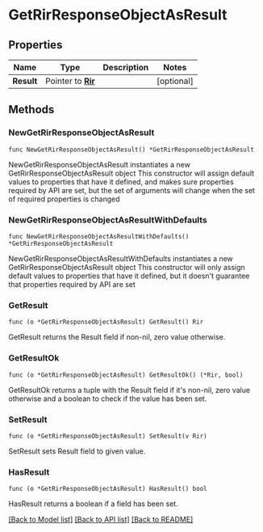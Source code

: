 # GetRirResponseObjectAsResult

## Properties

Name | Type | Description | Notes
------------ | ------------- | ------------- | -------------
**Result** | Pointer to [**Rir**](Rir.md) |  | [optional] 

## Methods

### NewGetRirResponseObjectAsResult

`func NewGetRirResponseObjectAsResult() *GetRirResponseObjectAsResult`

NewGetRirResponseObjectAsResult instantiates a new GetRirResponseObjectAsResult object
This constructor will assign default values to properties that have it defined,
and makes sure properties required by API are set, but the set of arguments
will change when the set of required properties is changed

### NewGetRirResponseObjectAsResultWithDefaults

`func NewGetRirResponseObjectAsResultWithDefaults() *GetRirResponseObjectAsResult`

NewGetRirResponseObjectAsResultWithDefaults instantiates a new GetRirResponseObjectAsResult object
This constructor will only assign default values to properties that have it defined,
but it doesn't guarantee that properties required by API are set

### GetResult

`func (o *GetRirResponseObjectAsResult) GetResult() Rir`

GetResult returns the Result field if non-nil, zero value otherwise.

### GetResultOk

`func (o *GetRirResponseObjectAsResult) GetResultOk() (*Rir, bool)`

GetResultOk returns a tuple with the Result field if it's non-nil, zero value otherwise
and a boolean to check if the value has been set.

### SetResult

`func (o *GetRirResponseObjectAsResult) SetResult(v Rir)`

SetResult sets Result field to given value.

### HasResult

`func (o *GetRirResponseObjectAsResult) HasResult() bool`

HasResult returns a boolean if a field has been set.


[[Back to Model list]](../README.md#documentation-for-models) [[Back to API list]](../README.md#documentation-for-api-endpoints) [[Back to README]](../README.md)


